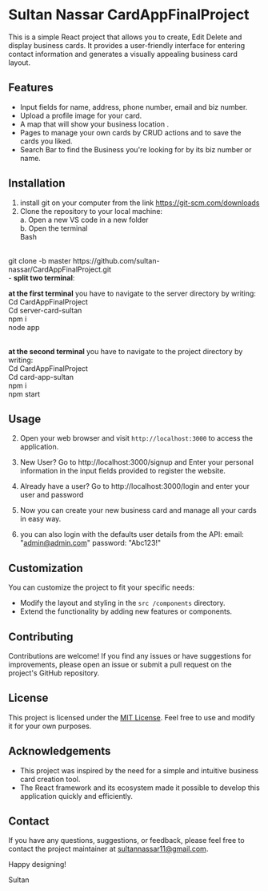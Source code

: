 # Sultan Nassar CardAppFinalProject 

This is a simple React project that allows you to create, Edit Delete and display business cards. It provides a user-friendly interface for entering contact information and generates a visually appealing business card layout.

## Features

- Input fields for name, address, phone number, email and biz number.
- Upload a profile image for your card.
- A map that will show your business location .
- Pages to manage your own cards by CRUD actions and to save the cards you liked.
- Search Bar to find the Business you're looking for by its biz number or name.

## Installation

1. install git on your computer from the link https://git-scm.com/downloads <br>
2.  Clone the repository to your local machine: <br>
a. Open a new VS code in a new folder <br>
b. Open the terminal <br>
   Bash
   <br>
   git clone -b master https://github.com/sultan-nassar/CardAppFinalProject.git <br>
- <strong>split two terminal</strong>:<br>
<p>
<strong> at the first terminal</strong> you have to navigate to the server directory by writing: <br>
  Cd CardAppFinalProject <br>
  Cd server-card-sultan <br>
  npm i <br>
  node app <br>
<br>
</p>
<p>
<strong> at the second terminal</strong> you have to navigate to the project directory by writing: <br>
 Cd CardAppFinalProject <br>
 Cd card-app-sultan <br>
 npm i <br>
 npm start <br>  
   
</p>


## Usage   

2. Open your web browser and visit `http://localhost:3000` to access the application.

3. New User? Go to http://localhost:3000/signup and Enter your personal information in the input fields provided to register the website. 

4. Already have a user? Go to http://localhost:3000/login and enter your user and password

5. Now you can create your new business card and manage all your cards in easy way.

6. you can also login with the defaults user details from the API: 
   email: "admin@admin.com"
   password: "Abc123!"

## Customization

You can customize the project to fit your specific needs:

- Modify the layout and styling in the `src /components` directory.
- Extend the functionality by adding new features or components.



## Contributing

Contributions are welcome! If you find any issues or have suggestions for improvements, please open an issue or submit a pull request on the project's GitHub repository.

## License

This project is licensed under the [MIT License](LICENSE). Feel free to use and modify it for your own purposes.

## Acknowledgements

- This project was inspired by the need for a simple and intuitive business card creation tool.
- The React framework and its ecosystem made it possible to develop this application quickly and efficiently.

## Contact

If you have any questions, suggestions, or feedback, please feel free to contact the project maintainer at sultannassar11@gmail.com.

Happy designing!

Sultan
